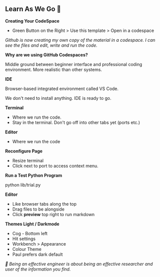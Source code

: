 ## Learn As We Go 👣 

**Creating Your CodeSpace**
- Green Button on the Right > Use this template > Open in a codespace

_Github is now creating my own copy of the material in a codespace. I can see the files and edit, write and run the code._

**Why are we using GitHub Codespaces?**
 
Middle ground between beginner interface and professional coding environment. More realistic than other systems.

**IDE**

Browser-based integrated environment called VS Code.

We don't need to install anything. IDE is ready to go.

**Terminal**

- Where we run the code.
- Stay in the terminal. Don't go off into other tabs yet (ports etc.)

**Editor**

- Where we run the code

**Reconfigure Page**

- Resize terminal
- Click next to port to access context menu.

**Run a Test Python Program**

python lib/trial.py

**Editor**
- Like browser tabs along the top
- Drag files to be alongside
- Click **preview** top right to run markdown 

**Themes Light / Darkmode**
- Cog - Bottom left
- Hit settings
- Workbench > Appearance
- Colour Theme
- Paul prefers dark default 


_👣  Being an effective engineer is about being an effective researcher and user of the information you find._
